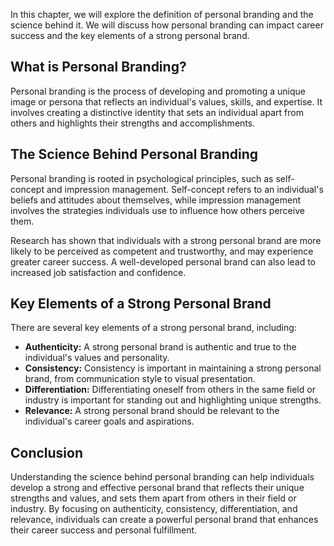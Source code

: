 
In this chapter, we will explore the definition of personal branding and the science behind it. We will discuss how personal branding can impact career success and the key elements of a strong personal brand.

What is Personal Branding?
--------------------------

Personal branding is the process of developing and promoting a unique image or persona that reflects an individual's values, skills, and expertise. It involves creating a distinctive identity that sets an individual apart from others and highlights their strengths and accomplishments.

The Science Behind Personal Branding
------------------------------------

Personal branding is rooted in psychological principles, such as self-concept and impression management. Self-concept refers to an individual's beliefs and attitudes about themselves, while impression management involves the strategies individuals use to influence how others perceive them.

Research has shown that individuals with a strong personal brand are more likely to be perceived as competent and trustworthy, and may experience greater career success. A well-developed personal brand can also lead to increased job satisfaction and confidence.

Key Elements of a Strong Personal Brand
---------------------------------------

There are several key elements of a strong personal brand, including:

* **Authenticity:** A strong personal brand is authentic and true to the individual's values and personality.
* **Consistency:** Consistency is important in maintaining a strong personal brand, from communication style to visual presentation.
* **Differentiation:** Differentiating oneself from others in the same field or industry is important for standing out and highlighting unique strengths.
* **Relevance:** A strong personal brand should be relevant to the individual's career goals and aspirations.

Conclusion
----------

Understanding the science behind personal branding can help individuals develop a strong and effective personal brand that reflects their unique strengths and values, and sets them apart from others in their field or industry. By focusing on authenticity, consistency, differentiation, and relevance, individuals can create a powerful personal brand that enhances their career success and personal fulfillment.
